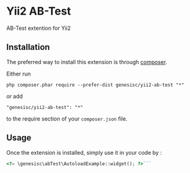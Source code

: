 Yii2 AB-Test
============
AB-Test extention for Yii2

Installation
------------

The preferred way to install this extension is through [composer](http://getcomposer.org/download/).

Either run

```
php composer.phar require --prefer-dist genesisc/yii2-ab-test "*"
```

or add

```
"genesisc/yii2-ab-test": "*"
```

to the require section of your `composer.json` file.


Usage
-----

Once the extension is installed, simply use it in your code by  :

```php
<?= \genesisc\abTest\AutoloadExample::widget(); ?>```